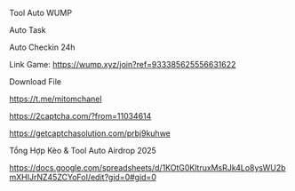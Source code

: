 Tool Auto WUMP

Auto Task

Auto Checkin 24h


Link Game: https://wump.xyz/join?ref=933385625556631622

Download File

https://t.me/mitomchanel

https://2captcha.com/?from=11034614

https://getcaptchasolution.com/prbj9kuhwe


Tổng Hợp Kèo & Tool Auto Airdrop 2025

https://docs.google.com/spreadsheets/d/1KOtG0KltruxMsRJk4Lo8ysWU2bmXHIJrNZ45ZCYoFoI/edit?gid=0#gid=0
